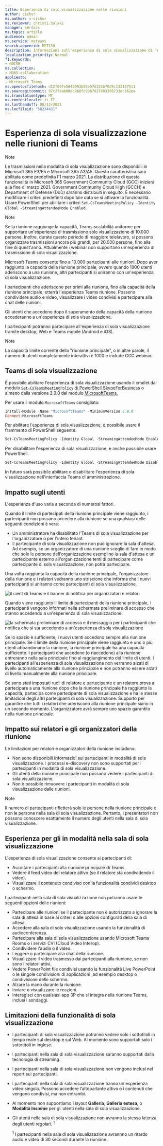```yaml
---
title: Esperienza di solo visualizzazione nelle riunioni
author: cichur
ms.author: v-cichur
ms.reviewer: christi.balaki
manager: serdars
ms.topic: article
audience: admin
ms.service: msteams
search.appverid: MET150
description: Informazioni sull'esperienza di sola visualizzazione di Teams per amministratori, relatori e partecipanti
localization_priority: Normal
f1.keywords:
- NOCSH
ms.collection:
- M365-collaboration
appliesto:
- Microsoft Teams
ms.openlocfilehash: d12f09fe5043093b55e57d32bb70d9c332157511
ms.sourcegitcommit: 97c2faab08ec9b8fc9967827883308733ec162ea
ms.translationtype: MT
ms.contentlocale: it-IT
ms.lasthandoff: 08/13/2021
ms.locfileid: "58234431"
---
```

# <a name="teams-view-only-meeting-experience"></a>Esperienza di sola visualizzazione nelle riunioni di Teams

> [!Note]
> Le trasmissioni nella modalità di sola visualizzazione sono disponibili in Microsoft 365 E3/E5 e Microsoft 365 A3/A5. Questa caratteristica sarà abilitata come predefinita l'1 marzo 2021. La distribuzione di questa funzionalità in Microsoft 365 Government Community Cloud (GCC) inizierà alla fine di marzo 2021. Government Community Cloud High (GCCH) e Department of Defense (DoD) saranno distribuiti in seguito. È necessario modificare i criteri predefiniti dopo tale data se si attivare la funzionalità. Usare PowerShell per abilitare i criteri `Set-CsTeamsMeetingPolicy -Identity Global -StreamingAttendeeMode Enabled`.

> [!Note]
> Se la riunione raggiunge la capacità, Teams scalabilità uniforme per supportare un'esperienza di trasmissione solo visualizzazione di 10.000 persone. Inoltre, durate questo periodo di maggiore telelavoro, si possono organizzare trasmissioni ancora più grandi, per 20.000 persone, fino alla fine di quest'anno. Attualmente i webinar non supportano un'esperienza di trasmissione di sola visualizzazione.

Microsoft Teams consente fino a 10.000 partecipanti alle riunioni. Dopo aver raggiunto la capacità della riunione principale, ovvero quando 1000 utenti aderiscono a una riunione, altri partecipanti si uniranno con un'esperienza di sola visualizzazione.

I partecipanti che aderiscono per primi alla riunione, fino alla capacità della riunione principale, otterrà l'esperienza Teams riunione. Possono condividere audio e video, visualizzare i video condivisi e partecipare alla chat delle riunioni.

Gli utenti che accedono dopo il superamento della capacità della riunione accederanno a un'esperienza di sola visualizzazione.  

I partecipanti potranno partecipare all'esperienza di sola visualizzazione tramite desktop, Web e Teams mobile (Android e iOS).

> [!Note]
> La capacità limite corrente della "riunione principale", o in altre parole, il numero di utenti completamente interattivi è 1000 e include GCC webinar.

## <a name="teams-view-only-experience-controls"></a>Teams di sola visualizzazione

È possibile abilitare l'esperienza di sola visualizzazione usando il cmdlet dal modulo [`Set-CsTeamsMeetingPolicy`](/powershell/module/skype/set-csteamsmeetingpolicy?view=skype-ps) [di PowerShell SkypeForBusiness](/powershell/module/skype/?view=skype-ps) o almeno dalla versione 2.0.0 del modulo [MicrosoftTeams.](https://www.powershellgallery.com/packages/MicrosoftTeams)

Per usare il modulo `MicrosoftTeams` consigliato:

```PowerShell
Install-Module -Name "MicrosoftTeams" -MinimumVersion 2.0.0
Connect-MicrosoftTeams
```

Per abilitare l'esperienza di sola visualizzazione, è possibile usare il frammento di PowerShell seguente:

```PowerShell
Set-CsTeamsMeetingPolicy -Identity Global -StreamingAttendeeMode Enabled
```

Per disabilitare l'esperienza di sola visualizzazione, è anche possibile usare PowerShell.

```PowerShell
Set-CsTeamsMeetingPolicy -Identity Global -StreamingAttendeeMode Disabled
```

In futuro sarà possibile abilitare o disabilitare l'esperienza di sola visualizzazione nell'interfaccia Teams di amministrazione.

## <a name="impact-to-users"></a>Impatto sugli utenti

L'esperienza d'uso varia a seconda di numerosi fattori.

Quando il limite di partecipati della riunione principale viene raggiunto, i partecipanti non possono accedere alla riunione se una qualsiasi delle seguenti condizioni è vera: 

- Un amministratore ha disabilitato l'Teams di sola visualizzazione per l'organizzatore o per l'intero tenant.
- Il partecipante di sola visualizzazione non può ignorare la sala d'attesa. Ad esempio, se un organizzatore di una  riunione sceglie di fare in modo che solo le persone dell'organizzazione esemplino la sala d'attesa e un partecipante esterno all'organizzazione tenti di partecipare come partecipante di sola visualizzazione, non potrà partecipare.

Una volta raggiunta la capacità della riunione principale, l'organizzatore della riunione e i relatori vedranno uno striscione che informa che i nuovi partecipanti si uniranno come partecipanti di sola visualizzazione.

  ![il cient di Teams e il banner di notifica per organizzatori e relatori](media/chat-and-banner-message.png)

Quando viene raggiunto il limite di partecipanti della riunione principale, i partecipanti vengono informati nella schermata preliminare di accesso che stanno accedendo a un'esperienza di sola visualizzazione. 

  ![la schermata preliminare di accesso e il messaggio per i partecipanti che notifica  che si sta accedendo a un'esperienza di sola visualizzazione](media/view-only-pre-join-screen.png)

Se lo spazio è sufficiente, i nuovi utenti accedono sempre alla riunione principale. Se il limite della riunione principale viene raggiunto e uno o più utenti abbandonano la riunione, la riunione principale ha una capacità sufficiente. I partecipanti che accedono (o riaccedono) alla riunione entreranno nella sala principale fino al raggiungimento del limite di utenti. I partecipanti all'esperienza di sola visualizzazione non verranno alzati di livello automaticamente alla riunione principale e non potranno essere alzati di livello manualmente alla riunione principale.

Se sono stati impostati ruoli di relatore e partecipante e un relatore prova a partecipare a una riunione dopo che la riunione principale ha raggiunto la capacità, partecipa come partecipante di sola visualizzazione e ha le stesse limitazioni degli altri partecipanti di sola visualizzazione. Supporto per garantire che tutti i relatori che aderiscono alla riunione principale siano in un secondo momento. L'organizzatore avrà sempre uno spazio garantito nella riunione principale.

## <a name="impact-to-meeting-presenters-and-organizers"></a>Impatto sui relatori e gli organizzatori della riunione

Le limitazioni per relatori e organizzatori della riunione includono:

- Non sono disponibili informazioi sui partecipanti in modalità di sola visualizzazione. I processi e-discovery non sono supportati per i partecipanti in modalità di sola visualizzazione.
- Gli utenti della riunione principale non possono vedere i partecipanti di sola visualizzazione.
- Non è possibile rimuovere i partecipanti in modalità di sola visualizzazione dalle riunioni.

> [!Note]
> Il numero di partecipanti rifletterà solo le persone nella riunione principale e non le persone nella sala di sola visualizzazione. Pertanto, i presentatori non possono conoscere esattamente il numero degli utenti nella sala di sola visualizzazione.

## <a name="experience-for-view-only-attendees"></a>Esperienza per gli in modalità nella sala di sola visualizzazione

L'esperienza di sola visualizzazione consente ai partecipanti di:

- Ascoltare i partecipanti alla riunione principale di Teams.
- Vedere il feed video del relatore attivo (se il relatore sta condividendo il video).
- Visualizzare il contenuto condiviso con la funzionalità condividi desktop o schermo.

I partecipanti nella sala di sola visualizzazione non potranno usare le seguenti opzioni delle riunioni:

- Partecipare alle riunioni se il partecipante non è autorizzato a ignorare la sala di attesa in base ai criteri o alle opzioni configurati della sala di attesa.
- Accedere alla sala di solo visualizzazione usando la funzionalità di audioconferenza.
- Partecipare alla sala di sola visualizzazione usando Microsoft Teams Rooms o i servizi CVI (Cloud Video Interop).
- Condividere l'audio o il video.
- Leggere o partecipare alla chat della riunione.
- Visualizzare il video trasmesso dai partecipanti alla riunione, se non sono i relatori attivi.
- Vedere PowerPoint file condivisi usando la funzionalità Live PowerPoint o le singole condivisioni di applicazioni ,ad esempio desktop o condivisione dello schermo.
- Alzare la mano durante la riunione.
- Inviare o visualizzare le reazioni.
- Interagisci con qualsiasi app 3P che si integra nella riunione Teams, inclusi i sondaggi.

## <a name="view-only-feature-limitations"></a>Limitazioni della funzionalità di sola visualizzazione

- I partecipanti di sola visualizzazione potranno vedere solo i sottotitoli in tempo reale sul desktop e sul Web. Al momento sono supportati solo i sottotitoli in inglese.
- I partecipanti nella sala di sola visualizzazione saranno supportati dalla tecnologia di streaming.
- I partecipanti nella sala di sola visualizzazione non vengono inclusi nel report sui partecipanti.
- I partecipanti nella sala di sola visualizzazione hanno un'esperienza video singola. Possono accedere l'altoparlante attivo o i contenuti che vengono condivisi, ma non entrambi.
- Al momento non supportiamo i layout **Galleria**, **Galleria estesa**, o **Modalità Insieme** per gli utenti nella sala di sola visualizzazione.  
- Gli utenti nella sala di sola visualizzazione non avranno la stessa latenza degli utenti regolari. <sup>1</sup>

  <sup>1</sup> I partecipanti nella sala di sola visualizzazione avrannno un ritardo audio e video di 30 secondi durante la riunione.  
